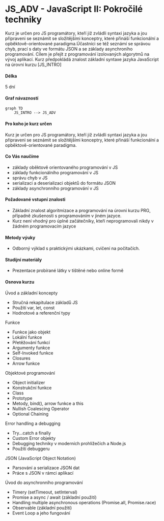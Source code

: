 # JS_ADV - JavaScript II: Pokročilé techniky

Kurz je určen pro JS programátory, kteří již zvládli syntaxi jazyka a jou připraveni se seznámit se složitějšími konceptry, které přináší funkcionální a opběktově-orientované paradigma.Účastníci se též seznámí se správou chyb, prací s daty ve formátu JSON a se základy asynchroního programování. Cílem je přejít z programování izolovaných algorytmů na vývoj aplikací.
Kurz předpokládá znalost základní syntaxe jazyka JavaScript na úrovni kurzu [JS_INTRO]

#### Délka

5 dní

#### Graf návazností

```mermaid
graph TD
    JS_INTRO --> JS_ADV
```

#### Pro koho je kurz určen

Kurz je určen pro JS programátory, kteří již zvládli syntaxi jazyka a jou připraveni se seznámit se složitějšími konceptry, které přináší funkcionální a opběktově-orientované paradigma.

#### Co Vás naučíme

- základy oběktově orientovaného programování v JS
- základy funkcionálního programování v JS
- správu chyb v JS
- serializaci a deserializaci objektů do formátu JSON
- základy asynchronního programování v JS

#### Požadované vstupní znalosti

- Základní znalost algoritmizace a programování na úrovni kurzu PRG, případně zkušenosti s programováním v jiném jazyce.
- Kurz není vhodný pro úplné začátečníky, kteří neprogramovali nikdy v žádném programovacím jazyce

#### Metody výuky

- Odborný výklad s praktickými ukázkami, cvičení na počítačích.

#### Studijní materiály

- Prezentace probírané látky v tištěné nebo online formě

#### Osnova kurzu

Úvod a základní koncepty

- Stručná rekapitulace základů JS
- Použití var, let, const
- Hodnotové a referenční typy

Funkce

- Funkce jako objekt
- Lokální funkce
- Přetěžování funkcí
- Argumenty funkce
- Self-Invoked funkce
- Closures
- Arrow funkce

Objektové programování

- Object initializer
- Konstrukční funkce
- Class
- Prototype
- Metody, bind(), arrow funkce a this
- Nullish Coalescing Operator
- Optional Chaining

Error handling a debugging

- Try...catch a finally
- Custom Error objekty
- Debugging techniky v moderních prohlížečích a Node.js
- Použití debuggeru

JSON (JavaScript Object Notation)

- Parsování a serializace JSON dat
- Práce s JSON v rámci aplikací

Úvod do asynchronního programování

- Timery (setTimeout, setInterval)
- Promise a async / await (základní použití)
- Handling multiple asynchronous operations (Promise.all, Promise.race)
- Observable (základní použití)
- Event Loop a jeho fungování